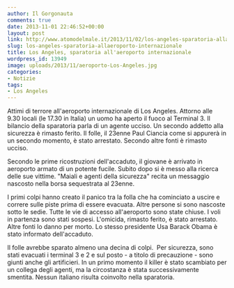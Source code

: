 ```yaml
---
author: Il Gorgonauta
comments: true
date: 2013-11-01 22:46:52+00:00
layout: post
link: http://www.atomodelmale.it/2013/11/02/los-angeles-sparatoria-allaeroporto-internazionale/
slug: los-angeles-sparatoria-allaeroporto-internazionale
title: Los Angeles, sparatoria all'aeroporto internazionale
wordpress_id: 13949
image: uploads/2013/11/aeroporto-Los-Angeles.jpg
categories:
- Notizie
tags:
- Los Angeles
---
```


Attimi di terrore all'aeroporto internazionale di Los Angeles. Attorno alle 9.30 locali (le 17.30 in Italia) un uomo ha aperto il fuoco al Terminal 3. Il bilancio della sparatoria parla di un agente ucciso. Un secondo addetto alla sicurezza è rimasto ferito. Il folle, il 23enne Paul Ciancia come si appurerà in un secondo momento, è stato arrestato. Secondo altre fonti è rimasto ucciso.

Secondo le prime ricostruzioni dell'accaduto, il giovane è arrivato in aeroporto armato di un potente fucile. Subito dopo si è messo alla ricerca delle sue vittime. "Maiali e agenti della sicurezza" recita un messaggio nascosto nella borsa sequestrata al 23enne.

I primi colpi hanno creato il panico tra la folla che ha cominciato a uscire e correre sulle piste prima di essere evacuata. Altre persone si sono nascoste sotto le sedie. Tutte le vie di accesso all'aeroporto sono state chiuse. I voli in partenza sono stati sospesi. L'omicida, rimasto ferito, è stato arrestato. Altre fonti lo danno per morto. Lo stesso presidente Usa Barack Obama è stato informato dell'accaduto.

Il folle avrebbe sparato almeno una decina di colpi.  Per sicurezza, sono stati evacuati i terminal 3 e 2 e sul posto - a titolo di precauzione - sono giunti anche gli artificieri. In un primo momento il killer è stato scambiato per un collega degli agenti, ma la circostanza è stata successivamente smentita. Nessun italiano risulta coinvolto nella sparatoria.
